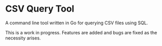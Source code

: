 # CSV Query Tool

A command line tool written in Go for querying CSV files using SQL.

This is a work in progress.  Features are added and bugs are fixed as the necessity arises.
